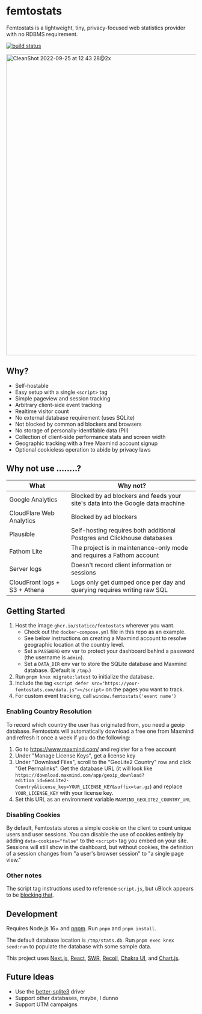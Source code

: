 # femtostats

Femtostats is a lightweight, tiny, privacy-focused web statistics provider with no RDBMS requirement.

[![build status](https://img.shields.io/github/actions/workflow/status/statico/femtostats/build.yml?branch=main&style=flat-square)](https://ghcr.io/statico/femtostats)

<img height="800" alt="CleanShot 2022-09-25 at 12 43 28@2x" src="https://user-images.githubusercontent.com/137158/192162253-11532bc6-9c5b-474b-95d3-f286e7aaa19b.png">

## Why?

- Self-hostable
- Easy setup with a single `<script>` tag
- Simple pageview and session tracking
- Arbitrary client-side event tracking
- Realtime visitor count
- No external database requirement (uses SQLite)
- Not blocked by common ad blockers and browsers
- No storage of personally-identifable data (PII)
- Collection of client-side performance stats and screen width
- Geographic tracking with a free Maxmind account signup
- Optional cookieless operation to abide by privacy laws

## Why not use ........?

| What                          | Why not?                                                                       |
| ----------------------------- | ------------------------------------------------------------------------------ |
| Google Analytics              | Blocked by ad blockers and feeds your site's data into the Google data machine |
| CloudFlare Web Analytics      | Blocked by ad blockers                                                         |
| Plausible                     | Self-hosting requires both additional Postgres and Clickhouse databases        |
| Fathom Lite                   | The project is in maintenance-only mode and requires a Fathom account          |
| Server logs                   | Doesn't record client information or sessions                                  |
| CloudFront logs + S3 + Athena | Logs only get dumped once per day and querying requires writing raw SQL        |

## Getting Started

1. Host the image `ghcr.io/statico/femtostats` wherever you want.
   - Check out the `docker-compose.yml` file in this repo as an example.
   - See below instructions on creating a Maxmind account to resolve geographic location at the country level.
   - Set a `PASSWORD` env var to protect your dashboard behind a password (the username is `admin`).
   - Set a `DATA_DIR` env var to store the SQLite database and Maxmind database. (Default is `/tmp`.)
1. Run `pnpm knex migrate:latest` to initialize the database.
1. Include the tag `<script defer src="https://your-femtostats.com/data.js"></script>` on the pages you want to track.
1. For custom event tracking, call `window.femtostats('event name')`

### Enabling Country Resolution

To record which country the user has originated from, you need a geoip database. Femtostats will automatically download a free one from Maxmind and refresh it once a week if you do the following:

1. Go to https://www.maxmind.com/ and register for a free account
1. Under "Manage License Keys", get a license key
1. Under "Download Files", scroll to the "GeoLite2 Country" row and click "Get Permalinks". Get the database URL (it will look like `https://download.maxmind.com/app/geoip_download?edition_id=GeoLite2-Country&license_key=YOUR_LICENSE_KEY&suffix=tar.gz`) and replace `YOUR_LICENSE_KEY` with your license key.
1. Set this URL as an environment variable `MAXMIND_GEOLITE2_COUNTRY_URL`

### Disabling Cookies

By default, Femtostats stores a simple cookie on the client to count unique users and user sessions. You can disable the use of cookies entirely by adding `data-cookies="false"` to the `<script>` tag you embed on your site. Sessions will still show in the dashboard, but without cookies, the definition of a session changes from "a user's browser session" to "a single page view."

### Other notes

The script tag instructions used to reference `script.js`, but uBlock appears to be [blocking that](https://github.com/uBlockOrigin/uAssets/blob/927dec7c9c60b6c1701d69ea9f8e5923644dd9dc/filters/privacy.txt#L376).

## Development

Requires Node.js 16+ and [pnpm](https://pnpm.io). Run `pnpm` and `pnpm install`.

The default database location is `/tmp/stats.db`. Run `pnpm exec knex seed:run` to populate the database with some sample data.

This project uses [Next.js](https://nextjs.org/), [React](https://reactjs.org/), [SWR](https://swr.vercel.app/), [Recoil](https://recoiljs.org/), [Chakra UI](https://chakra-ui.com/), and [Chart.js](https://www.chartjs.org/).

## Future Ideas

- Use the [better-sqlite3](https://www.npmjs.com/package/better-sqlite3) driver
- Support other databases, maybe, I dunno
- Support UTM campaigns

